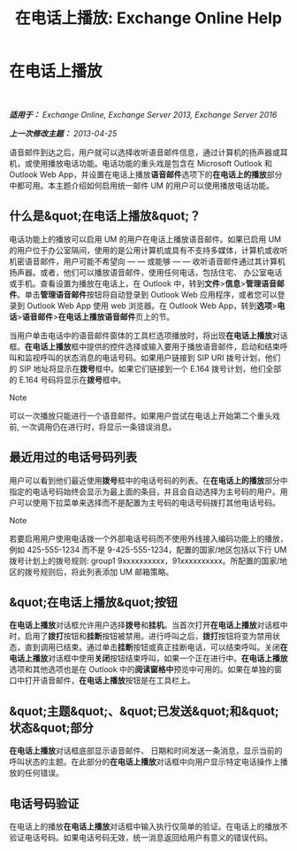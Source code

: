 ﻿---
title: '在电话上播放: Exchange Online Help'
TOCTitle: 在电话上播放
ms:assetid: 511e4950-340a-48cc-a020-35d11e76b993
ms:mtpsurl: https://technet.microsoft.com/zh-cn/library/Dn205136(v=EXCHG.150)
ms:contentKeyID: 54652243
ms.date: 05/23/2018
mtps_version: v=EXCHG.150
ms.translationtype: MT
---

# 在电话上播放

 

_**适用于：** Exchange Online, Exchange Server 2013, Exchange Server 2016_

_**上一次修改主题：** 2013-04-25_

语音邮件到达之后，用户就可以选择收听语音邮件信息，通过计算机的扬声器或耳机，或使用播放电话功能。电话功能的重头戏是包含在 Microsoft Outlook 和 Outlook Web App，并设置在电话上播放**语音邮件**选项下的**在电话上的播放**部分中都可用。本主题介绍如何启用统一邮件 UM 的用户可以使用播放电话功能。

## 什么是\&quot;在电话上播放\&quot;？

电话功能上的播放可以启用 UM 的用户在电话上播放语音邮件。如果已启用 UM 的用户位于办公室隔间，使用的是公用计算机或具有不支持多媒体，计算机或收听机密语音邮件，用户可能不希望向 — — 或能够 — — 收听语音邮件通过其计算机扬声器。或者，他们可以播放语音邮件，使用任何电话，包括住宅、 办公室电话或手机。查看设置为播放在电话上，在 Outlook 中，转到**文件**\>**信息**\>**管理语音邮件**。单击**管理语音邮件**按钮将自动登录到 Outlook Web 应用程序，或者您可以登录到 Outlook Web App 使用 web 浏览器。在 Outlook Web App，转到**选项**\>**电话**\>**语音邮件**\>**在电话上播放语音邮件**页上的节。

当用户单击电话中的语音邮件窗体的工具栏选项播放时，将出现**在电话上播放**对话框。**在电话上播放**框中提供的控件选择或输入要用于播放语音邮件，启动和结束呼叫和监视呼叫的状态消息的电话号码。如果用户链接到 SIP URI 拨号计划，他们的 SIP 地址将显示在**拨号**框中。如果它们链接到一个 E.164 拨号计划，他们全部的 E.164 号码将显示在**拨号**框中。

> [!NOTE]  
> 可以一次播放只能进行一个语音邮件。如果用户尝试在电话上开始第二个重头戏前, 一次调用仍在进行时，将显示一条错误消息。


## 最近用过的电话号码列表

用户可以看到他们最近使用**拨号**框中的电话号码的列表。在**在电话上的播放**部分中指定的电话号码始终会显示为最上面的条目，并且会自动选择为主号码的用户。用户可以使用下拉菜单来选择而不是配置为主号码的电话号码拨打其他电话号码。

> [!NOTE]  
> 若要启用用户使用电话拨一个外部电话号码而不使用外线接入编码功能上的播放，例如 425-555-1234 而不是 9-425-555-1234，配置的国家/地区包括以下行 UM 拨号计划上的拨号规则: group1 9xxxxxxxxxx，91xxxxxxxxxx。所配置的国家/地区的拨号规则后，将此列表添加 UM 邮箱策略。


## \&quot;在电话上播放\&quot;按钮

**在电话上播放**对话框允许用户选择**拨号**和**挂机**。当首次打开**在电话上播放**对话框中时，启用了**拨打**按钮和**挂断**按钮被禁用。进行呼叫之后，**拨打**按钮将变为禁用状态，直到调用已结束。通过单击**挂断**按钮或真正挂断电话，可以结束呼叫。关闭**在电话上播放**对话框中使用**关闭**按钮结束呼叫，如果一个正在进行中。**在电话上播放**选项和其他选项也是在 Outlook 中的**阅读窗格中**预览中可用的。如果在单独的窗口中打开语音邮件，**在电话上播放**按钮是在工具栏上。

## \&quot;主题\&quot;、\&quot;已发送\&quot;和\&quot;状态\&quot;部分

**在电话上播放**对话框底部显示语音邮件、 日期和时间发送一条消息，显示当前的呼叫状态的主题。在此部分的**在电话上播放**对话框中向用户显示特定电话操作上播放的任何错误。

## 电话号码验证

在电话上的播放**在电话上播放**对话框中输入执行仅简单的验证。在电话上的播放不验证电话号码。如果电话号码无效，统一消息返回给用户有意义的错误代码。

